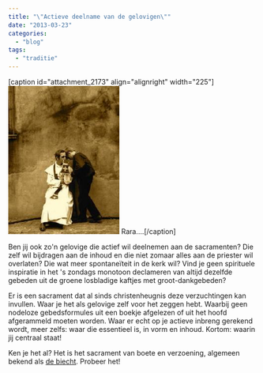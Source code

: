 ```yaml
---
title: "\"Actieve deelname van de gelovigen\""
date: "2013-03-23"
categories: 
  - "blog"
tags: 
  - "traditie"
---
```


\[caption id="attachment\_2173" align="alignright" width="225"\]![](images/confession-225x300.jpg) Rara....\[/caption\]

Ben jij ook zo'n gelovige die actief wil deelnemen aan de sacramenten? Die zelf wil bijdragen aan de inhoud en die niet zomaar alles aan de priester wil overlaten? Die wat meer spontaneïteit in de kerk wil? Vind je geen spirituele inspiratie in het 's zondags monotoon declameren van altijd dezelfde gebeden uit de groene losbladige kaftjes met groot-dankgebeden?

Er is een sacrament dat al sinds christenheugnis deze verzuchtingen kan invullen. Waar je het als gelovige zelf voor het zeggen hebt. Waarbij geen nodeloze gebedsformules uit een boekje afgelezen of uit het hoofd afgerammeld moeten worden. Waar er echt op je actieve inbreng gerekend wordt, meer zelfs: waar die essentieel is, in vorm en inhoud. Kortom: waarin jij centraal staat!

Ken je het al? Het is het sacrament van boete en verzoening, algemeen bekend als [de biecht](/blog/biecht/). Probeer het!
